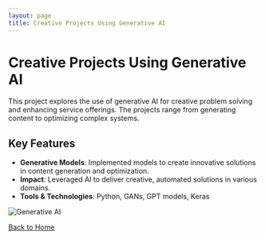 ```yaml
---
layout: page
title: Creative Projects Using Generative AI
---
```


# Creative Projects Using Generative AI

This project explores the use of generative AI for creative problem solving and enhancing service offerings. The projects range from generating content to optimizing complex systems.

## Key Features
- **Generative Models**: Implemented models to create innovative solutions in content generation and optimization.
- **Impact**: Leveraged AI to deliver creative, automated solutions in various domains.
- **Tools & Technologies**: Python, GANs, GPT models, Keras

![Generative AI](../assets/images/generative-ai.png)

[Back to Home](../index.md)